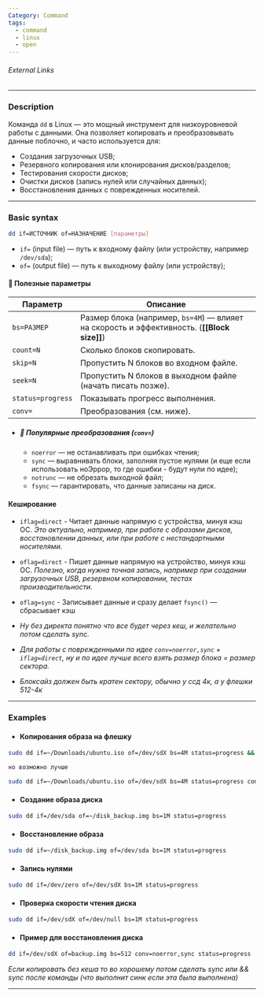 ```yaml
---
Category: Command
tags:
  - command
  - linux
  - open
---
```

###### External Links

---
### Description
Команда `dd` в Linux — это мощный инструмент для низкоуровневой работы с данными. Она позволяет копировать и преобразовывать данные поблочно, и часто используется для:
- Создания загрузочных USB;
- Резервного копирования или клонирования дисков/разделов;
- Тестирования скорости дисков;
- Очистки дисков (запись нулей или случайных данных);
- Восстановления данных с поврежденных носителей.

---
### Basic syntax
```bash
dd if=ИСТОЧНИК of=НАЗНАЧЕНИЕ [параметры]
```
- `if=` (input file) — путь к входному файлу (или устройству, например `/dev/sda`);
- `of=` (output file) — путь к выходному файлу (или устройству);


#### 🔧 Полезные параметры

| Параметр          | Описание                                                                                    |
| ----------------- | ------------------------------------------------------------------------------------------- |
| `bs=РАЗМЕР`       | Размер блока (например, `bs=4M`) — влияет на скорость и эффективность. (**[[Block size]]**) |
| `count=N`         | Сколько блоков скопировать.                                                                 |
| `skip=N`          | Пропустить N блоков во входном файле.                                                       |
| `seek=N`          | Пропустить N блоков в выходном файле (начать писать позже).                                 |
| `status=progress` | Показывать прогресс выполнения.                                                             |
| `conv=`           | Преобразования (см. ниже).                                                                  |

- ##### 🔄 Популярные преобразования (`conv=`)
	- `noerror` — не останавливать при ошибках чтения;
	- `sync` — выравнивать блоки, заполняя пустое нулями (и еще если использовать ноЭррор, то где ошибки - будут нули по идее);
	- `notrunc` — не обрезать выходной файл;
	- `fsync` — гарантировать, что данные записаны на диск.

#### Кеширование
- `iflag=direct` - Читает данные напрямую с устройства, минуя кэш ОС. *Это актуально, например, при работе с образами дисков, восстановлении данных, или при работе с нестандартными носителями.*
- `oflag=direct` - Пишет данные напрямую на устройство, минуя кэш ОС. *Полезно, когда нужна точная запись, например при создании загрузочных USB, резервном копировании, тестах производительности.*
- `oflag=sync` - Записывает данные и сразу делает `fsync()` — сбрасывает кэш

- *Ну без директа понятно что все будет через кеш, и желательно потом сделать sync.*
- *Для работы с поврежденными по идее `conv=noerror,sync` + `iflag=direct`, ну и по идее лучше всего взять размер блока = размер сектора.*
- *Блоксайз должен быть кратен сектору, обычно у ссд 4к, а у флешки 512-4к*

---
### Examples
- #### Копирования образа на флешку
```bash
sudo dd if=~/Downloads/ubuntu.iso of=/dev/sdX bs=4M status=progress && sync

но возможно лучше

sudo dd if=~/Downloads/ubuntu.iso of=/dev/sdX bs=4M status=progress conv=fsync
```
- #### Создание образа диска
```bash
sudo dd if=/dev/sda of=~/disk_backup.img bs=1M status=progress
```
- #### Восстановление образа
```bash
sudo dd if=~/disk_backup.img of=/dev/sda bs=1M status=progress
```
- #### Запись нулями
```bash
sudo dd if=/dev/zero of=/dev/sdX bs=1M status=progress
```
- #### Проверка скорости чтения диска
```bash
sudo dd if=/dev/sdX of=/dev/null bs=1M status=progress
```
- #### Пример для восстановления диска
```bash
dd if=/dev/sdX of=backup.img bs=512 conv=noerror,sync status=progress
```

*Если копировать без кеша то во хорошему потом сделать sync или && sync после команды (что выполнит синк если эта была выполнена)*

---


